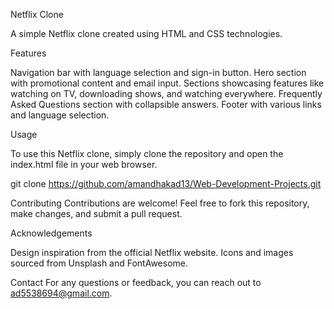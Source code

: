 Netflix Clone

A simple Netflix clone created using HTML and CSS technologies.


Features


Navigation bar with language selection and sign-in button.
Hero section with promotional content and email input.
Sections showcasing features like watching on TV, downloading shows, and watching everywhere.
Frequently Asked Questions section with collapsible answers.
Footer with various links and language selection.

Usage

To use this Netflix clone, simply clone the repository and open the index.html file in your web browser.

git clone https://github.com/amandhakad13/Web-Development-Projects.git

Contributing
Contributions are welcome! Feel free to fork this repository, make changes, and submit a pull request.

Acknowledgements

Design inspiration from the official Netflix website.
Icons and images sourced from Unsplash and FontAwesome.

Contact
For any questions or feedback, you can reach out to ad5538694@gmail.com.